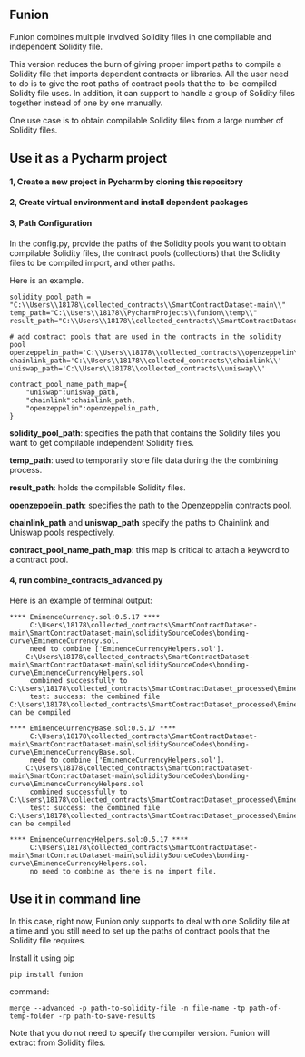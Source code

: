 ## Funion ##
Funion combines multiple involved Solidity files in one compilable and independent Solidity file.

This version reduces the burn of giving proper import paths to compile a Solidity file that imports dependent contracts or libraries. All the user need to do is to give the root paths of contract pools that the to-be-compiled Solidty file uses. In addition, it can support to handle a group of Solidity files together instead of one by one manually.

One use case is to obtain compilable Solidity files from a large number of Solidity files. 

## Use it as a  Pycharm project ##

#### 1, Create a new project in Pycharm by cloning this repository ####

#### 2, Create virtual environment and install dependent packages ####

#### 3, Path Configuration ####
In the config.py, provide the paths of the Solidity pools you want to obtain compilable Solidity files, the contract pools (collections) that the Solidity files to be compiled import, and other paths.

Here is an example. 
```
solidity_pool_path = "C:\\Users\\18178\\collected_contracts\\SmartContractDataset-main\\"
temp_path="C:\\Users\\18178\\PycharmProjects\\funion\\temp\\"
result_path="C:\\Users\\18178\\collected_contracts\\SmartContractDataset_processed\\"

# add contract pools that are used in the contracts in the solidity pool
openzeppelin_path='C:\\Users\\18178\\collected_contracts\\openzeppelin\\'
chainlink_path='C:\\Users\\18178\\collected_contracts\\chainlink\\'
uniswap_path='C:\\Users\\18178\\collected_contracts\\uniswap\\'

contract_pool_name_path_map={
    "uniswap":uniswap_path,
    "chainlink":chainlink_path,
    "openzeppelin":openzeppelin_path,
}
```
**solidity_pool_path**: specifies the path that contains the Solidity files you want to get compilable independent Solidity files.

**temp_path**: used to temporarily store file data during the the combining process. 

**result_path**: holds the compilable Solidity files.

**openzeppelin_path**: specifies the path to the Openzeppelin contracts pool. 

**chainlink_path** and **uniswap_path** specify the paths to Chainlink and Uniswap pools respectively.

**contract_pool_name_path_map**: this map is critical to attach a keyword to a contract pool.

#### 4, run combine_contracts_advanced.py ####

Here is an example of terminal output:
```
**** EminenceCurrency.sol:0.5.17 ****
	 C:\Users\18178\collected_contracts\SmartContractDataset-main\SmartContractDataset-main\soliditySourceCodes\bonding-curve\EminenceCurrency.sol.
	 need to combine ['EminenceCurrencyHelpers.sol'].
	C:\Users\18178\collected_contracts\SmartContractDataset-main\SmartContractDataset-main\soliditySourceCodes\bonding-curve\EminenceCurrencyHelpers.sol
	 combined successfully to C:\Users\18178\collected_contracts\SmartContractDataset_processed\EminenceCurrency.sol.
	 test: success: the combined file C:\Users\18178\collected_contracts\SmartContractDataset_processed\EminenceCurrency.sol can be compiled

**** EminenceCurrencyBase.sol:0.5.17 ****
	 C:\Users\18178\collected_contracts\SmartContractDataset-main\SmartContractDataset-main\soliditySourceCodes\bonding-curve\EminenceCurrencyBase.sol.
	 need to combine ['EminenceCurrencyHelpers.sol'].
	C:\Users\18178\collected_contracts\SmartContractDataset-main\SmartContractDataset-main\soliditySourceCodes\bonding-curve\EminenceCurrencyHelpers.sol
	 combined successfully to C:\Users\18178\collected_contracts\SmartContractDataset_processed\EminenceCurrencyBase.sol.
	 test: success: the combined file C:\Users\18178\collected_contracts\SmartContractDataset_processed\EminenceCurrencyBase.sol can be compiled

**** EminenceCurrencyHelpers.sol:0.5.17 ****
	 C:\Users\18178\collected_contracts\SmartContractDataset-main\SmartContractDataset-main\soliditySourceCodes\bonding-curve\EminenceCurrencyHelpers.sol.
	 no need to combine as there is no import file.
```
 
## Use it in command line ##
In this case, right now, Funion only supports to deal with one Solidity file at a time and you still need to set up the paths of contract pools that the Solidity file requires.

Install it using pip
```
pip install funion
```
command:
```
merge --advanced -p path-to-solidity-file -n file-name -tp path-of-temp-folder -rp path-to-save-results

```
Note that you do not need to specify the compiler version. Funion will extract from Solidity files.